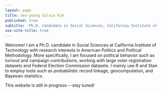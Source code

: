 ```yaml
---
layout: page
title: Seo-young Silvia Kim
published: true
subtitle: 'Ph.D. Candidate in Social Sciences, California Institute of Technology'
use-site-title: true
---
```


<div class="img"
  <img width="300" style = "margin: 0px 0px 0px 45px;" src="./img/profile-19Dec01-cropped.jpg" id = "profile">
</div>

Welcome! I am a Ph.D. candidate in Social Sciences at California Institute of Technology with research interests in American Politics and Political Methodology. More specifically, I am focused on political behavior such as turnout and campaign contributions, working with large voter registration datasets and Federal Election Commission datasets. I mainly use R and Stan to employ tools such as probabilistic record linkage, geocomputation, and Bayesian statistics.

This website is still in progress---stay tuned!
